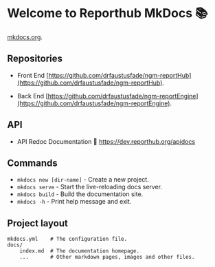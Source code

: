 # Welcome to Reporthub MkDocs :books:
 [mkdocs.org](https://www.mkdocs.org).

## Repositories

* Front End [https://github.com/drfaustusfade/ngm-reportHub](https://github.com/drfaustusfade/ngm-reportHub).

* Back End [https://github.com/drfaustusfade/ngm-reportEngine](https://github.com/drfaustusfade/ngm-reportEngine).

## API

* API Redoc Documentation :pencil: https://dev.reporthub.org/apidocs
## Commands

* `mkdocs new [dir-name]` - Create a new project.
* `mkdocs serve` - Start the live-reloading docs server.
* `mkdocs build` - Build the documentation site.
* `mkdocs -h` - Print help message and exit.

## Project layout

    mkdocs.yml    # The configuration file.
    docs/
        index.md  # The documentation homepage.
        ...       # Other markdown pages, images and other files.

